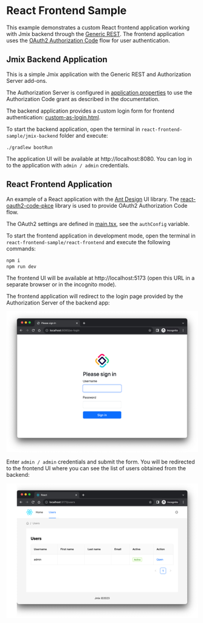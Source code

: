 # React Frontend Sample

This example demonstrates a custom React frontend application working with Jmix backend through the [Generic REST](https://docs.jmix.io/jmix/rest/index.html). The frontend application uses the [OAuth2 Authorization Code](https://docs.jmix.io/jmix/authorization-server/obtaining-tokens.html#authorization-code-grant) flow for user authentication.  

## Jmix Backend Application

This is a simple Jmix application with the Generic REST and Authorization Server add-ons.

The Authorization Server is configured in [application.properties](jmix-backend/src/main/resources/application.properties) to use the Authorization Code grant as described in the documentation.

The backend application provides a custom login form for frontend authentication: [custom-as-login.html](jmix-backend/src/main/resources/templates/custom-as-login.html).

To start the backend application, open the terminal in `react-frontend-sample/jmix-backend` folder and execute: 

```
./gradlew bootRun   
```

The application UI will be available at http://localhost:8080. You can log in to the application with `admin / admin` credentials.

## React Frontend Application

An example of a React application with the [Ant Design](https://ant.design/) UI library. The [react-oauth2-code-pkce](
https://github.com/soofstad/react-oauth2-pkce) library is used to provide OAuth2 Authorization Code flow.

The OAuth2 settings are defined in [main.tsx](react-frontend/src/main.tsx), see the `authConfig` variable.

To start the frontend application in development mode, open the terminal in `react-frontend-sample/react-frontend` and execute the following commands: 
```
npm i
npm run dev
```

The frontend UI will be available at http://localhost:5173 (open this URL in a separate browser or in the incognito mode).

The frontend application will redirect to the login page provided by the Authorization Server of the backend app:

![img.png](images/login-page.png)

Enter `admin / admin` credentials and submit the form. You will be redirected to the frontend UI where you can see the list of users obtained from the backend: 

![img.png](images/users-page.png)

